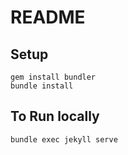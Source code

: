 # README

## Setup

```
gem install bundler
bundle install
```

## To Run locally

```
bundle exec jekyll serve
```